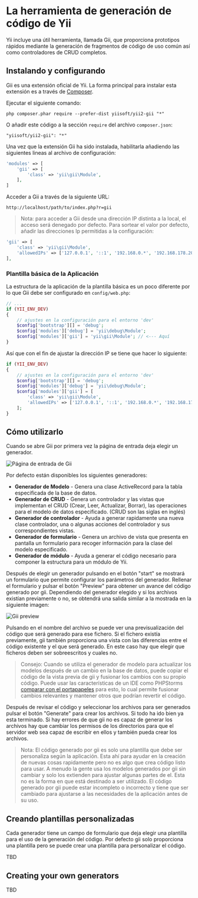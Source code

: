 La herramienta de generación de código de Yii
========================================
Yii incluye una útil herramienta, llamada Gii, que proporciona prototipos rápidos mediante la generación de fragmentos de código de uso común
así como controladores de CRUD completos.


Instalando y configurando
----------------------

Gii es una extensión oficial de Yii. La forma principal para instalar esta extensión es a través de
[Composer](http://getcomposer.org/download/).

Ejecutar el siguiente comando:

```
php composer.phar require --prefer-dist yiisoft/yii2-gii "*"
```

O añadir este código a la sección `require` del archivo `composer.json`:

```
"yiisoft/yii2-gii": "*"
```

Una vez que la extensión Gii ha sido instalada, habilitarla añadiendo las siguientes lineas al archivo de configuración:

```php
'modules' => [
    'gii' => [
        'class' => 'yii\gii\Module',
    ],
]
```

Acceder a Gii a través de la siguiente URL:

```
http://localhost/path/to/index.php?r=gii
```

> Nota: para acceder a Gii desde una dirección IP distinta a la local, el acceso será denegado por defecto.
Para sortear el valor por defecto, añadir las direcciones Ip permitidas a la configuración:

>
```php
'gii' => [
    'class' => 'yii\gii\Module',
    'allowedIPs' => ['127.0.0.1', '::1', '192.168.0.*', '192.168.178.20'] // ajustar según se necesite
],
```

### Plantilla básica de la Aplicación

La estructura de la aplicación de la plantilla básica es un poco diferente por lo que Gii debe ser 
configurado en `config/web.php`:

```php
// ...
if (YII_ENV_DEV)
{
    // ajustes en la configuración para el entorno 'dev'
    $config['bootstrap'][] = 'debug';
    $config['modules']['debug'] = 'yii\debug\Module';
    $config['modules']['gii'] = 'yii\gii\Module'; // <--- Aquí
}
```

Así que con el fin de ajustar la dirección IP se tiene que hacer lo siguiente:

```php
if (YII_ENV_DEV)
{
    // ajustes en la configuración para el entorno 'dev'    
    $config['bootstrap'][] = 'debug';
    $config['modules']['debug'] = 'yii\debug\Module';
    $config['modules']['gii'] = [
        'class' => 'yii\gii\Module',
        'allowedIPs' => ['127.0.0.1', '::1', '192.168.0.*', '192.168.178.20'],
    ];
}
```

Cómo utilizarlo
-------------

Cuando se abre Gii por primera vez la página de entrada deja elegir un generador.

![Página de entrada de Gii](images/gii-entry.png)

Por defecto están disponibles los siguientes generadores:

- **Generador de Modelo** - Genera una clase ActiveRecord para la tabla especificada de la base de datos.
- **Generador de CRUD** - Genera un controlador y las vistas que implementan el CRUD (Crear, Leer, Actualizar, Borrar),
  las operaciones para el modelo de datos especificado. (CRUD son las siglas en inglés)  
- **Generador de controlador** - Ayuda a generar rapidamente una nueva clase controlador, una o algunas acciones del
  controlador y sus correspondientes vistas.
- **Generador de formulario** - Genera un archivo de vista que presenta en pantalla un formulario para recoger información para
  la clase del modelo especificado.
- **Generador de módulo** - Ayuda a generar el código necesario para componer la estructura para un módulo de Yii.


Después de elegir un generador pulsando en el botón "start" se mostrará un formulario que permite configurar los
parámetros del generador. Rellenar el formulario y pulsar el botón "Preview" para obtener un avance del código generado por gii.
Dependiendo del generador elegido y si los archivos existían previamente o no, se obtendrá una salida similar a la mostrada en
la siguiente imagen:

![Gii preview](images/gii-preview.png)

Pulsando en el nombre del archivo se puede ver una previsualización del código que será generado para ese fichero.
Si el fichero existía previamente, gii también proporciona una vista con las diferencias entre el código existente
y el que será generado. En este caso hay que elegir que ficheros deben ser sobreescritos y cuales no.


> Consejo: Cuando se utiliza el generador de modelo para actualizar los modelos después de un cambio en la base de datos, puede
  copiar el código de la vista previa de gii y fusionar los cambios con su propio código. Puede usar las características de un
  IDE como PHPStorms [comparar con el portapapeles](http://www.jetbrains.com/phpstorm/webhelp/comparing-files.html)
  para esto, lo cual permite fusionar cambios relevantes y mantener otros que podrían revertir el código.
  
Después de revisar el código y seleccionar los archivos para ser generados pulsar el botón "Generate" para crear los archivos.
Si todo ha ido bien ya esta terminado. Si hay errores de que gii no es capaz de generar los archivos hay que cambiar los
permisos de los directorios para que el servidor web sea capaz de escribir en ellos y también pueda crear los archivos.

> Nota: El código generado por gii es solo una plantilla que debe ser personaliza según la aplicación. Esta ahí para ayudar en
  la creación de nuevas cosas rapidamente pero no es algo que crea código listo para usar.
  A menudo la gente usa los modelos generados por gii sin cambiar y solo los extienden para ajustar algunas partes de el.
  Esta no es la forma en que está destinado a ser utilizado. El código generado por gii puede estar incompleto o incorrecto
  y tiene que ser cambiado para ajustarse a las necesidades de la aplicación antes de su uso.
 
  

Creando plantillas personalizadas
-----------------------------

Cada generador tiene un campo de formulario que deja elegir una plantilla para el uso de la generación del código.
Por defecto gii solo proporciona una plantilla pero se puede crear una plantilla para personalizar el código.


TBD


Creating your own generators
----------------------------

TBD


